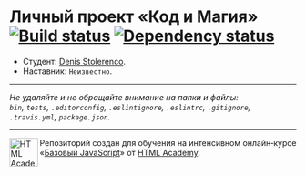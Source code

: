 # Личный проект «Код и Магия» [![Build status][travis-image]][travis-url] [![Dependency status][dependency-image]][dependency-url]

* Студент: [Denis Stolerenco](https://up.htmlacademy.ru/javascript/6/user/244397).
* Наставник: `Неизвестно`.

---

_Не удаляйте и не обращайте внимание на папки и файлы:_<br>
_`bin`, `tests`, `.editorconfig`, `.eslintignore`, `.eslintrc`, `.gitignore`, `.travis.yml`, `package.json`._

---

<a href="https://htmlacademy.ru/intensive/javascript"><img align="left" width="50" height="50" title="HTML Academy" src="https://up.htmlacademy.ru/static/img/intensive/javascript/logo-for-github.svg"></a>

Репозиторий создан для обучения на интенсивном онлайн‑курсе «[Базовый JavaScript](https://htmlacademy.ru/intensive/javascript)» от [HTML Academy](https://htmlacademy.ru).

[travis-image]: https://travis-ci.org/htmlacademy-javascript/244397-code-and-magick.svg?branch=master
[travis-url]: https://travis-ci.org/htmlacademy-javascript/244397-code-and-magick
[dependency-image]: https://david-dm.org/htmlacademy-javascript/244397-code-and-magick.svg?style=flat-square
[dependency-url]: https://david-dm.org/htmlacademy-javascript/244397-code-and-magick
